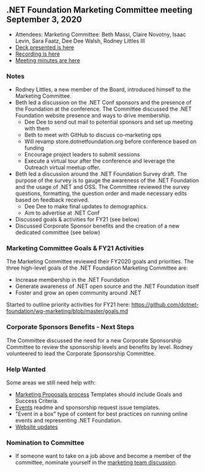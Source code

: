 ## .NET Foundation Marketing Committee meeting September 3, 2020

- Attendees: Marketing Committee: Beth Massi, Claire Novotny, Isaac Levin, Sara Faatz, Dee Dee Walsh, Rodney Littles III
- [Deck presented is here](https://dotnetfoundation.sharepoint.com/:p:/s/Marketing/EQsP2NGTmZdGoKg_ycYlwRkBqFjYsAl2vQ2kKcn4mcVe7Q?e=qarvzE)
- [Recording is here](https://web.microsoftstream.com/video/14601af4-7950-4ebf-8edc-859eaabdf105)
- [Meeting minutes are here](https://dotnetfoundation.sharepoint.com/:w:/s/Marketing/EQ4XK7zDEtlFqrCsfS3AvPoBvcNALuPDDYvvRdd7hL5pxA?e=C4oWZ3)

### Notes
* Rodney Littles, a new member of the Board, introduced himself to the Marketing Committee.  
* Beth led a discussion on the .NET Conf sponsors and the presence of the Foundation at the conference. The Committee discussed the .NET Foundation website presence and ways to drive membership. 
    * Dee Dee to send out mail to potential sponsors and set up meeting with them
    * Beth to meet with GitHub to discuss co-marketing ops
    * Will revamp store.dotnetfoundation.org before conference based on funding
    * Encourage project leaders to submit sessions
    * Execute a virtual tour after the conference and leverage the Outreach virtual meetup offer.  
* Beth led a discussion around the .NET Foundation Survey draft. The purpose of the survey is to gauge the awareness of the .NET Foundation and the usage of .NET and OSS. The Committee reviewed the survey questions, formatting, the question order and made necessary edits based on feedback received. 
    * Dee Dee to make final updates to demographics. 
    * Aim to advertise at .NET Conf
* Discussed goals & activities for FY21 (see below)
* Discussed Corporate Sponsor benefits and the creation of a new dedicated committee (see below)

### Marketing Committee Goals & FY21 Activities​ 

The Marketing Committee reviewed their FY2020 goals and priorities. The three high-level goals of the .NET Foundation Marketing Committee are: ​ 

* Increase membership in the .NET Foundation​ 
* Generate awareness of .NET open source and the .NET Foundation itself​ 
* Foster and grow an open community around .NET 

Started to outline priority activities for FY21 here: https://github.com/dotnet-foundation/wg-marketing/blob/master/goals.md

### Corporate Sponsors Benefits - Next Steps
The Committee discussed the need for a new Corporate Sponsorship Committee to review the sponsorship levels and benefits by level. Rodney volunteered to lead the Corporate Sponsorship Committee.  

### Help Wanted
Some areas we still need help with:
*  [Marketing Proposals process](https://github.com/dotnet-foundation/wg-marketing/issues/3) Templates should include Goals and Success Criteria.
*  [Events](https://github.com/dotnet-foundation/events/issues/4) readme and sponsorship request issue templates. 
* "Event in a box" type of content for best practices on running online events and representing .NET Foundation. 
* [Website updates](https://github.com/dotnet-foundation/website/issues)

### Nomination to Committee
* If someone want to take on a job above and become a member of the committee, nominate yourself in the [marketing team discussion](https://github.com/orgs/dotnet-foundation/teams/marketing).
